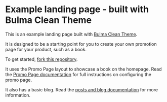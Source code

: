 # Example landing page - built with Bulma Clean Theme

This is an example landing page built with [Bulma Clean Theme](https://github.com/chrisrhymes/bulma-clean-theme/).

It is designed to be a starting point for you to create your own promotion page for your product, such as a book.

To get started, [fork this repository](https://github.com/chrisrhymes/example-promo-page/fork).

It uses the Promo Page layout to showcase a book on the homepage. Read the [Promo Page documentation](https://www.csrhymes.com/bulma-clean-theme/docs/promo-pages/creating-a-promo-page/) for full instructions on configuring the promo page.

It also has a basic blog. Read the [posts and blog documentation](https://www.csrhymes.com/bulma-clean-theme/docs/posts/creating-a-post/) for more information.
